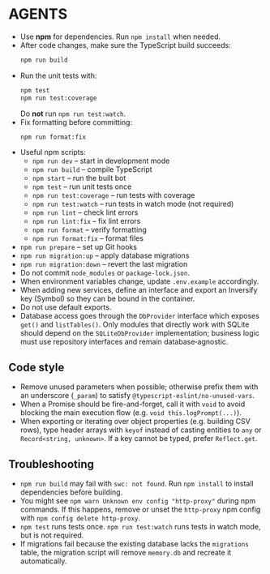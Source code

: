 # AGENTS

- Use **npm** for dependencies. Run `npm install` when needed.
- After code changes, make sure the TypeScript build succeeds:
  ```bash
  npm run build
  ```
- Run the unit tests with:
  ```bash
  npm test
  npm run test:coverage
  ```
  Do **not** run `npm run test:watch`.
- Fix formatting before committing:
  ```bash
  npm run format:fix
  ```
- Useful npm scripts:
  - `npm run dev` – start in development mode
  - `npm run build` – compile TypeScript
  - `npm start` – run the built bot
  - `npm test` – run unit tests once
  - `npm run test:coverage` – run tests with coverage
  - `npm run test:watch` – run tests in watch mode (not required)
  - `npm run lint` – check lint errors
  - `npm run lint:fix` – fix lint errors
  - `npm run format` – verify formatting
  - `npm run format:fix` – format files
- `npm run prepare` – set up Git hooks
- `npm run migration:up` – apply database migrations
- `npm run migration:down` – revert the last migration
- Do not commit `node_modules` or `package-lock.json`.
- When environment variables change, update `.env.example` accordingly.
- When adding new services, define an interface and export an Inversify key (Symbol)
  so they can be bound in the container.
- Do not use default exports.
- Database access goes through the `DbProvider` interface which exposes `get()` and
  `listTables()`. Only modules that directly work with SQLite should depend on the
  `SQLiteDbProvider` implementation; business logic must use repository interfaces
  and remain database‑agnostic.

## Code style

- Remove unused parameters when possible; otherwise prefix them with an underscore
  (`_param`) to satisfy `@typescript-eslint/no-unused-vars`.
- When a Promise should be fire-and-forget, call it with `void` to avoid blocking
  the main execution flow (e.g. `void this.logPrompt(...)`).
- When exporting or iterating over object properties (e.g. building CSV rows),
  type header arrays with `keyof` instead of casting entities to `any` or
  `Record<string, unknown>`. If a key cannot be typed, prefer `Reflect.get`.

## Troubleshooting

- `npm run build` may fail with `swc: not found`. Run `npm install` to install
  dependencies before building.
- You might see `npm warn Unknown env config "http-proxy"` during npm commands.
  If this happens, remove or unset the `http-proxy` npm config with
  `npm config delete http-proxy`.
- `npm test` runs tests once. `npm run test:watch` runs tests in watch mode, but is not required.
- If migrations fail because the existing database lacks the `migrations`
  table, the migration script will remove `memory.db` and recreate it
  automatically.
